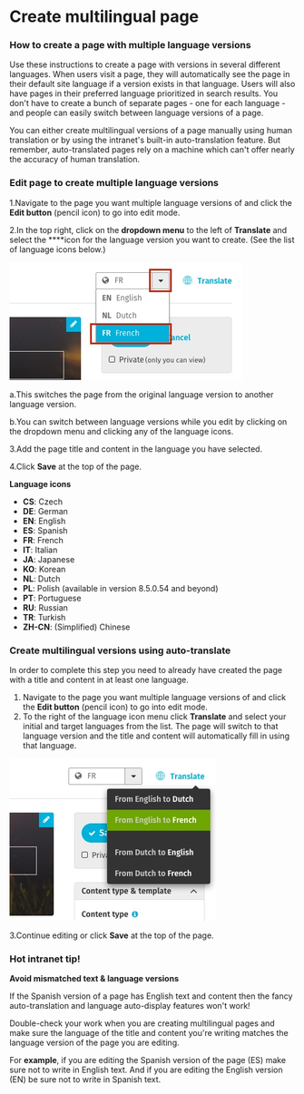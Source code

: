 # Create multilingual page



### How to create a page with multiple language versions

Use these instructions to create a page with versions in several different languages. When users visit a page, they will automatically see the page in their default site language if a version exists in that language. Users will also have pages in their preferred language prioritized in search results. You don't have to create a bunch of separate pages - one for each language - and people can easily switch between language versions of a page.  
  
You can either create multilingual versions of a page manually using human translation or by using the intranet's built-in auto-translation feature. But remember, auto-translated pages rely on a machine which can't offer nearly the accuracy of human translation.

### Edit page to create multiple language versions

1.Navigate to the page you want multiple language versions of and click the **Edit button** \(pencil icon\) to go into edit mode.

2.In the top right, click on the **dropdown menu** to the left of **Translate** and select the ****icon for the language version you want to create. \(See the list of language icons below.\) 

![](../../.gitbook/assets/1%20%2846%29.jpg)



a.This switches the page from the original language version to another language version.

b.You can switch between language versions while you edit by clicking on the dropdown menu and clicking any of the language icons.

3.Add the page title and content in the language you have selected.

4.Click **Save** at the top of the page.



**Language icons**

* **CS**: Czech
* **DE**: German
* **EN**: English
* **ES**: Spanish
* **FR**: French
* **IT**: Italian
* **JA**: Japanese
* **KO**: Korean
* **NL**: Dutch
* **PL**: Polish \(available in version 8.5.0.54 and beyond\)
* **PT**: Portuguese
* **RU**: Russian
* **TR**: Turkish
* **ZH-CN**: \(Simplified\) Chinese

### Create multilingual versions using auto-translate

In order to complete this step you need to already have created the page with a title and content in at least one language.

1. Navigate to the page you want multiple language versions of and click the **Edit button** \(pencil icon\) to go into edit mode.
2. To the right of the language icon menu click **Translate** and select your initial and target languages from the list. The page will switch to that language version and the title and content will automatically fill in using that language. 

![](../../.gitbook/assets/2%20%2835%29.jpg)



3.Continue editing or click **Save** at the top of the page.

### Hot intranet tip!

**Avoid mismatched text & language versions**

If the Spanish version of a page has English text and content then the fancy auto-translation and language auto-display features won't work!  
  
Double-check your work when you are creating multilingual pages and make sure the language of the title and content you're writing matches the language version of the page you are editing.  
  
For **example**, if you are editing the Spanish version of the page \(ES\) make sure not to write in English text. And if you are editing the English version \(EN\) be sure not to write in Spanish text.  


